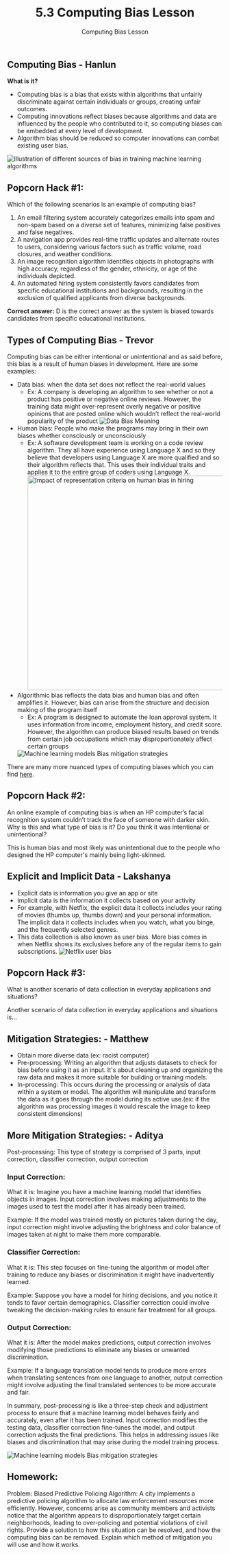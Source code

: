 <!DOCTYPE html>
<html lang="en">

<head>
  <meta charset="UTF-8">
  <meta name="viewport" content="width=device-width, initial-scale=1.0">
  <title>5.3 Computing Bias Lesson</title>
</head>

<body>

  <header>
    <h1>5.3 Computing Bias Lesson</h1>
    <p>Computing Bias Lesson</p>
  </header>

  <section>
    <h2>Computing Bias - Hanlun</h2>
    <p><strong>What is it?</strong></p>
    <ul>
      <li>Computing bias is a bias that exists within algorithms that unfairly discriminate against certain individuals or groups, creating unfair outcomes.</li>
      <li>Computing innovations reflect biases because algorithms and data are influenced by the people who contributed to it, so computing biases can be embedded at every level of development.</li>
      <li>Algorithm bias should be reduced so computer innovations can combat existing user bias.</li>
    </ul>
    <img src="https://www.researchgate.net/publication/355271705/figure/fig1/AS:1081559734059030@1634875343622/Illustration-of-different-sources-of-bias-in-training-machine-learning-algorithms.jpg" alt="Illustration of different sources of bias in training machine learning algorithms">
  </section>

  <section>
    <h2>Popcorn Hack #1:</h2>
    <p>Which of the following scenarios is an example of computing bias?</p>
    <ol>
      <li>An email filtering system accurately categorizes emails into spam and non-spam based on a diverse set of features, minimizing false positives and false negatives.</li>
      <li>A navigation app provides real-time traffic updates and alternate routes to users, considering various factors such as traffic volume, road closures, and weather conditions.</li>
      <li>An image recognition algorithm identifies objects in photographs with high accuracy, regardless of the gender, ethnicity, or age of the individuals depicted.</li>
      <li>An automated hiring system consistently favors candidates from specific educational institutions and backgrounds, resulting in the exclusion of qualified applicants from diverse backgrounds.</li>
    </ol>
    <p><strong>Correct answer:</strong> D is the correct answer as the system is biased towards candidates from specific educational institutions.</p>
  </section>

  <section>
    <h2>Types of Computing Bias - Trevor</h2>
    <p>Computing bias can be either intentional or unintentional and as said before, this bias is a result of human biases in development. Here are some examples:</p>
    <ul>
      <li>Data bias: when the data set does not reflect the real-world values
        <ul>
          <li>Ex: A company is developing an algorithm to see whether or not a product has positive or negative online reviews. However, the training data might over-represent overly negative or positive opinions that are posted online which wouldn’t reflect the real-world popularity of the product
            <img src="https://www.wallstreetmojo.com/wp-content/uploads/2023/05/Data-Bias-Meaning.png" alt="Data Bias Meaning">
          </li>
        </ul>
      </li>
      <li>Human bias: People who make the programs may bring in their own biases whether consciously or unconsciously
        <ul>
          <li>Ex: A software development team is working on a code review algorithm. They all have experience using Language X and so they believe that developers using Language X are more qualified and so their algorithm reflects that. This uses their individual traits and applies it to the entire group of coders using Language X.
            <img src="https://andipeng.com/publication/what-you-see-is-what-you-get-the-impact-of-representation-criteria-on-human-bias-in-hiring/featured.png" style="width:800px;height:500px" alt="Impact of representation criteria on human bias in hiring">
          </li>
        </ul>
      </li>
      <li>Algorithmic bias reflects the data bias and human bias and often amplifies it. However, bias can arise from the structure and decision making of the program itself
        <ul>
          <li>Ex: A program is designed to automate the loan approval system. It uses information from income, employment history, and credit score. However, the algorithm can produce biased results based on trends from certain job occupations which may disproportionately affect certain groups
          </li>
        </ul>
        <img src="https://vitalflux.com/wp-content/uploads/2018/11/Machine-learning-models-Bias-mitigation-strategies-1024x542.png" alt="Machine learning models Bias mitigation strategies">
      </li>
    </ul>
    <p>There are many more nuanced types of computing biases which you can find <a href="https://developers.google.com/machine-learning/crash-course/fairness/types-of-bias">here</a>.</p>
  </section>

  <section>
    <h2>Popcorn Hack #2:</h2>
    <p>An online example of computing bias is when an HP computer’s facial recognition system couldn’t track the face of someone with darker skin. Why is this and what type of bias is it? Do you think it was intentional or unintentional?</p>
    <p>This is human bias and most likely was unintentional due to the people who designed the HP computer's mainly being light-skinned.</p>
  </section>

  <section>
    <h2>Explicit and Implicit Data - Lakshanya</h2>
    <ul>
      <li>Explicit data is information you give an app or site</li>
      <li>Implicit data is the information it collects based on your activity</li>
      <li>For example, with Netflix, the explicit data it collects includes your rating of movies (thumbs up, thumbs down) and your personal information. The implicit data it collects includes when you watch, what you binge, and the frequently selected genres.</li>
      <li>This data collection is also known as user bias. More bias comes in when Netflix shows its exclusives before any of the regular items to gain subscriptions.
        <img src="https://media.licdn.com/dms/image/C5612AQEhXVSXgpPbjg/article-cover_image-shrink_720_1280/0/1619039092615?e=2147483647&v=beta&t=lCWX45_3Q0ACHa_YkzOuhpjKtY5fFmB57Ssy0prvHdE" alt="Netflix user bias">
      </li>
    </ul>
  </section>

  <section>
    <h2>Popcorn Hack #3:</h2>
    <p>What is another scenario of data collection in everyday applications and situations?</p>
    <p>Another scenario of data collection in everyday applications and situations is...</p>
  </section>

  <section>
    <h2>Mitigation Strategies: - Matthew</h2>
    <ul>
      <li>Obtain more diverse data (ex: racist computer)</li>
      <li>Pre-processing: Writing an algorithm that adjusts datasets to check for bias before using it as an input. It's about cleaning up and organizing the raw data and makes it more suitable for building or training models.</li>
      <li>In-processing: This occurs during the processing or analysis of data within a system or model. The algorithm will manipulate and transform the data as it goes through the model during its active use.(ex: if the algorithm was processing images it would rescale the image to keep consistent dimensions)</li>
    </ul>
  </section>

  <section>
    <h2>More Mitigation Strategies: - Aditya</h2>
    <p>Post-processing: This type of strategy is comprised of 3 parts, input correction, classifier correction, output correction</p>
    <h3>Input Correction:</h3>
    <p>What it is: Imagine you have a machine learning model that identifies objects in images. Input correction involves making adjustments to the images used to test the model after it has already been trained.</p>
    <p>Example: If the model was trained mostly on pictures taken during the day, input correction might involve adjusting the brightness and color balance of images taken at night to make them more comparable.</p>
    <h3>Classifier Correction:</h3>
    <p>What it is: This step focuses on fine-tuning the algorithm or model after training to reduce any biases or discrimination it might have inadvertently learned.</p>
    <p>Example: Suppose you have a model for hiring decisions, and you notice it tends to favor certain demographics. Classifier correction could involve tweaking the decision-making rules to ensure fair treatment for all groups.</p>
    <h3>Output Correction:</h3>
    <p>What it is: After the model makes predictions, output correction involves modifying those predictions to eliminate any biases or unwanted discrimination.</p>
    <p>Example: If a language translation model tends to produce more errors when translating sentences from one language to another, output correction might involve adjusting the final translated sentences to be more accurate and fair.</p>
    <p>In summary, post-processing is like a three-step check and adjustment process to ensure that a machine learning model behaves fairly and accurately, even after it has been trained. Input correction modifies the testing data, classifier correction fine-tunes the model, and output correction adjusts the final predictions. This helps in addressing issues like biases and discrimination that may arise during the model training process.</p>
    <img src="https://vitalflux.com/wp-content/uploads/2018/11/Machine-learning-models-Bias-mitigation-strategies-1024x542.png" alt="Machine learning models Bias mitigation strategies">
  </section>

  <section>
    <h2>Homework:</h2>
    <p>Problem: Biased Predictive Policing Algorithm: A city implements a predictive policing algorithm to allocate law enforcement resources more efficiently. However, concerns arise as community members and activists notice that the algorithm appears to disproportionately target certain neighborhoods, leading to over-policing and potential violations of civil rights. Provide a solution to how this situation can be resolved, and how the computing bias can be removed. Explain which method of mitigation you will use and how it works.</p>
  </section>

</body>

</html>
